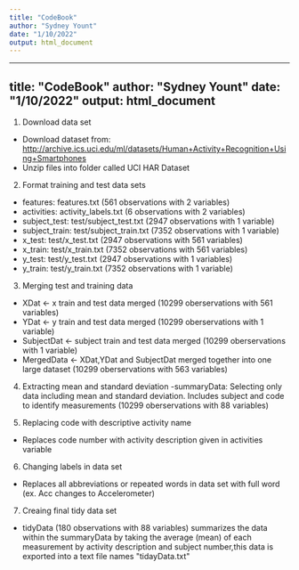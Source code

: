 ```yaml
---
title: "CodeBook"
author: "Sydney Yount"
date: "1/10/2022"
output: html_document
---
```


---
title: "CodeBook"
author: "Sydney Yount"
date: "1/10/2022"
output: html_document
---

1. Download data set
- Download dataset from: http://archive.ics.uci.edu/ml/datasets/Human+Activity+Recognition+Using+Smartphones
- Unzip files into folder called UCI HAR Dataset

2. Format training and test data sets
- features: features.txt (561 observations with 2 variables)
- activities: activity_labels.txt (6 observations with 2 variables)
- subject_test: test/subject_test.txt (2947 observations with 1 variable)
- subject_train: test/subject_train.txt (7352 observations with 1 variable)
- x_test: test/x_test.txt (2947 observations with 561 variables)
- x_train: test/x_train.txt (7352 observations with 561 variables)
- y_test: test/y_test.txt (2947 observations with 1 variables)
- y_train: test/y_train.txt (7352 observations with 1 variable)

3. Merging test and training data
- XDat <- x train and test data merged (10299 oberservations with 561 variables)
- YDat <- y train and test data merged (10299 oberservations with 1 variable)
- SubjectDat <- subject train and test data merged (10299 oberservations with 1 variable)
- MergedData <- XDat,YDat and SubjectDat merged together into one large dataset (10299 oberservations with 563 variables)

4. Extracting mean and standard deviation
-summaryData: Selecting only data including mean and standard deviation. Includes subject and code to identify measurements (10299 oberservations with 88 variables)

5. Replacing code with descriptive activity name
- Replaces code number with activity description given in activities variable

6. Changing labels in data set
- Replaces all abbreviations or repeated words in data set with full word (ex. Acc changes to Accelerometer)

7. Creaing final tidy data set
- tidyData (180 observations with 88 variables) summarizes the data within the summaryData by taking the average (mean) of each measurement by activity description and subject number,this data is exported into a text file names "tidayData.txt"
